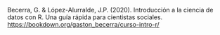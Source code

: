 Becerra, G. & López-Alurralde, J.P. (2020). Introducción a la ciencia de datos con R. Una guía rápida para cientistas sociales. https://bookdown.org/gaston_becerra/curso-intro-r/ 
